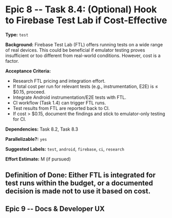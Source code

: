 # Epic 8 -- Task 8.4: (Optional) Hook to Firebase Test Lab if Cost-Effective

**Type:** `test`

**Background:** Firebase Test Lab (FTL) offers running tests on a wide range of real devices. This could be beneficial if emulator testing proves insufficient or too different from real-world conditions. However, cost is a factor.

**Acceptance Criteria:**
*   Research FTL pricing and integration effort.
*   If total cost per run for relevant tests (e.g., instrumentation, E2E) is ≤ $0.15, proceed.
*   Integrate Android instrumentation/E2E tests with FTL.
*   CI workflow (Task 1.4) can trigger FTL runs.
*   Test results from FTL are reported back to CI.
*   If cost > $0.15, document the findings and stick to emulator-only testing for CI.

**Dependencies:** Task 8.2, Task 8.3

**Parallelizable?:** `yes`

**Suggested Labels:** `test`, `android`, `firebase`, `ci`, `research`

**Effort Estimate:** M (if pursued)

**Definition of Done:** Either FTL is integrated for test runs within the budget, or a documented decision is made not to use it based on cost.
---
## Epic 9 -- Docs & Developer UX
